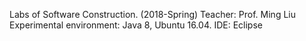 Labs of Software Construction. (2018-Spring)
Teacher: Prof. Ming Liu
Experimental environment: Java 8, Ubuntu 16.04. IDE: Eclipse

